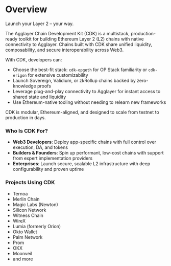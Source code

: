 # Overview

Launch your Layer 2 – your way.

The Agglayer Chain Development Kit (CDK) is a multistack, production-ready toolkit for building Ethereum Layer 2 (L2) chains with native connectivity to Agglayer. Chains built with CDK share unified liquidity, composability, and secure interoperability across Web3.

With CDK, developers can:

- Choose the best-fit stack: `cdk-opgeth` for OP Stack familiarity or `cdk-erigon` for extensive customizability
- Launch Sovereign, Validium, or zkRollup chains backed by zero-knowledge proofs
- Leverage plug-and-play connectivity to Agglayer for instant access to shared state and liquidity
- Use Ethereum-native tooling without needing to relearn new frameworks

CDK is modular, Ethereum-aligned, and designed to scale from testnet to production in days.

### Who Is CDK For?
- **Web3 Developers**: Deploy app-specific chains with full control over execution, DA, and tokens
- **Builders & Founders**: Spin up performant, low-cost chains with support from expert implementation providers
- **Enterprises**: Launch secure, scalable L2 infrastructure with deep configurability and proven uptime

### Projects Using CDK
- Ternoa
- Merlin Chain
- Magic Labs (Newton)
- Silicon Network
- Witness Chain
- WireX
- Lumia (formerly Orion)
- Okto Wallet
- Palm Network
- Prom
- OKX
- Moonveil
- and more